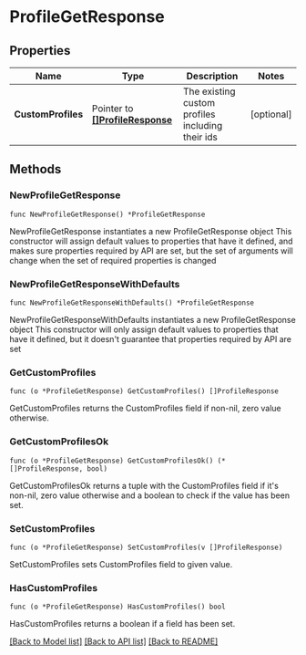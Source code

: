 # ProfileGetResponse

## Properties

Name | Type | Description | Notes
------------ | ------------- | ------------- | -------------
**CustomProfiles** | Pointer to [**[]ProfileResponse**](ProfileResponse.md) | The existing custom profiles including their ids | [optional] 

## Methods

### NewProfileGetResponse

`func NewProfileGetResponse() *ProfileGetResponse`

NewProfileGetResponse instantiates a new ProfileGetResponse object
This constructor will assign default values to properties that have it defined,
and makes sure properties required by API are set, but the set of arguments
will change when the set of required properties is changed

### NewProfileGetResponseWithDefaults

`func NewProfileGetResponseWithDefaults() *ProfileGetResponse`

NewProfileGetResponseWithDefaults instantiates a new ProfileGetResponse object
This constructor will only assign default values to properties that have it defined,
but it doesn't guarantee that properties required by API are set

### GetCustomProfiles

`func (o *ProfileGetResponse) GetCustomProfiles() []ProfileResponse`

GetCustomProfiles returns the CustomProfiles field if non-nil, zero value otherwise.

### GetCustomProfilesOk

`func (o *ProfileGetResponse) GetCustomProfilesOk() (*[]ProfileResponse, bool)`

GetCustomProfilesOk returns a tuple with the CustomProfiles field if it's non-nil, zero value otherwise
and a boolean to check if the value has been set.

### SetCustomProfiles

`func (o *ProfileGetResponse) SetCustomProfiles(v []ProfileResponse)`

SetCustomProfiles sets CustomProfiles field to given value.

### HasCustomProfiles

`func (o *ProfileGetResponse) HasCustomProfiles() bool`

HasCustomProfiles returns a boolean if a field has been set.


[[Back to Model list]](../README.md#documentation-for-models) [[Back to API list]](../README.md#documentation-for-api-endpoints) [[Back to README]](../README.md)


